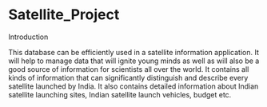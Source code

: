 # Satellite_Project

Introduction

This database can be efficiently used in a satellite information application. It will help to manage data that will ignite young minds as well as will also be a good source of information for scientists all over the world. It contains all kinds of information that can significantly distinguish and describe every satellite launched by India. It also contains detailed information about Indian satellite launching sites, Indian satellite launch vehicles, budget etc. 

